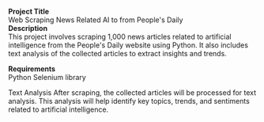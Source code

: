 **Project Title**  
Web Scraping News Related AI to from People's Daily  
**Description**  
This project involves scraping 1,000 news articles related to artificial intelligence from the People's Daily website using Python. It also includes text analysis of the collected articles to extract insights and trends.

**Requirements**  
Python
Selenium library

Text Analysis 
After scraping, the collected articles will be processed for text analysis. This analysis will help identify key topics, trends, and sentiments related to artificial intelligence.
